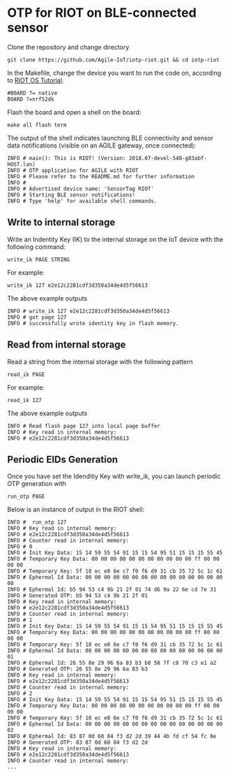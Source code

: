 # OTP for RIOT on BLE-connected sensor

Clone the repository and change directory

    git clone https://github.com/Agile-IoT/iotp-riot.git && cd iotp-riot

In the Makefile, change the device you want to run the code on, according to [RIOT OS Tutorial](https://github.com/RIOT-OS/Tutorials/tree/master/task-01).

    #BOARD ?= native
    BOARD ?=nrf52dk
    
Flash the board and open a shell on the board:

    make all flash term

The output of the shell indicates launching BLE connectivity and sensor data notifications (visible on an AGILE gateway, once connected):

    INFO # main(): This is RIOT! (Version: 2018.07-devel-548-g83abf-HOST.lan)
    INFO # OTP application for AGILE with RIOT
    INFO # Please refer to the README.md for further information
    INFO # 
    INFO # Advertised device name: 'SensorTag RIOT'
    INFO # Starting BLE sensor notifications!
    INFO # Type 'help' for available shell commands.

    
## Write to internal storage

Write an Indentity Key (IK) to the internal storage on the IoT device with the following command:

    write_ik PAGE STRING
    
For example:

    write_ik 127 e2e12c2281cdf3d350a34de4d5f56613

The above example outputs

    INFO # write_ik 127 e2e12c2281cdf3d350a34de4d5f56613
    INFO # got page 127
    INFO # successfully wrote identity key in flash memory.
    
## Read from internal storage  

Read a string from the internal storage with the following pattern

    read_ik PAGE
    
For example:

    read_ik 127
    
The above example outputs

    INFO # Read flash page 127 into local page buffer
    INFO # Key read in internal memory:
    INFO # e2e12c2281cdf3d350a34de4d5f56613

## Periodic EIDs Generation

Once you have set the Idenditiy Key with write_ik, you can launch periodic OTP generation with

    run_otp PAGE
    
Below is an instance of output in the RIOT shell:

    INFO #  run_otp 127
    INFO # Key read in internal memory:
    INFO # e2e12c2281cdf3d350a34de4d5f56613
    INFO # Counter read in internal memory: 
    INFO # 0 
    INFO # Init Key Data: 15 14 59 55 54 91 15 15 54 95 51 15 15 15 55 45 
    INFO # Temporary Key Data: 00 00 00 00 00 00 00 00 00 00 00 ff 00 00 00 00 
    INFO # Temporary Key: 5f 18 ec e8 6e c7 f0 f6 d9 31 cb 35 72 5c 1c 61 
    INFO # Ephermal Id Data: 00 00 00 00 00 00 00 00 00 00 00 00 00 00 00 00 
    INFO # Ephermal Id: b5 94 53 c4 9b 21 2f 01 74 d6 9a 22 6e cd 7e 31 
    INFO # Generated OTP: b5 94 53 c4 9b 21 2f 01 
    INFO # Key read in internal memory:
    INFO # e2e12c2281cdf3d350a34de4d5f56613
    INFO # Counter read in internal memory: 
    INFO # 1 
    INFO # Init Key Data: 15 14 59 55 54 91 15 15 54 95 51 15 15 15 55 45 
    INFO # Temporary Key Data: 00 00 00 00 00 00 00 00 00 00 00 ff 00 00 00 00 
    INFO # Temporary Key: 5f 18 ec e8 6e c7 f0 f6 d9 31 cb 35 72 5c 1c 61 
    INFO # Ephermal Id Data: 00 00 00 00 00 00 00 00 00 00 00 00 00 00 00 01 
    INFO # Ephermal Id: 26 55 8e 29 96 6a 83 b3 b8 58 7f c8 70 c3 e1 a2 
    INFO # Generated OTP: 26 55 8e 29 96 6a 83 b3 
    INFO # Key read in internal memory: 
    INFO # e2e12c2281cdf3d350a34de4d5f56613
    INFO # Counter read in internal memory: 
    INFO # 2 
    INFO # Init Key Data: 15 14 59 55 54 91 15 15 54 95 51 15 15 15 55 45 
    INFO # Temporary Key Data: 00 00 00 00 00 00 00 00 00 00 00 ff 00 00 00 00 
    INFO # Temporary Key: 5f 18 ec e8 6e c7 f0 f6 d9 31 cb 35 72 5c 1c 61 
    INFO # Ephermal Id Data: 00 00 00 00 00 00 00 00 00 00 00 00 00 00 00 02 
    INFO # Ephermal Id: 83 87 0d 60 84 f3 d2 2d 39 44 4b fd cf 54 fc 8e 
    INFO # Generated OTP: 83 87 0d 60 84 f3 d2 2d 
    INFO # Key read in internal memory:
    INFO # e2e12c2281cdf3d350a34de4d5f56613
    INFO # Counter read in internal memory: 
    ...
